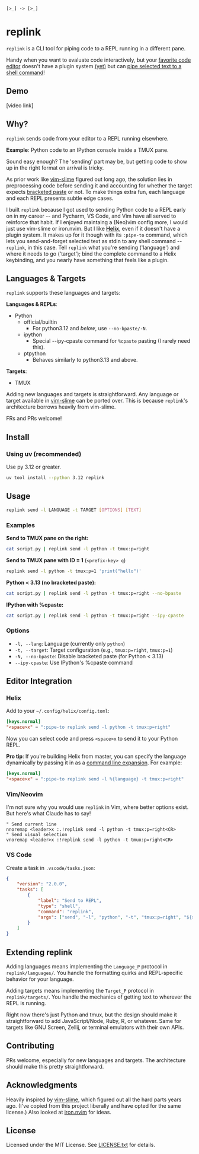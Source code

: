 ```text
[>_] -> [>_]
```

# replink

`replink` is a CLI tool for piping code to a REPL running in a different pane.

Handy when you want to evaluate code interactively, but your [favorite code editor](https://docs.helix-editor.com/master/) doesn't have a plugin system [(yet)](https://github.com/helix-editor/helix/pull/8675) but can [pipe selected text to a shell command](https://docs.helix-editor.com/commands.html#:~:text=the%20shell%20command.-,%3Apipe%2Dto,-Pipe%20each%20selection)!

## Demo

[video link]

## Why?

`replink` sends code from your editor to a REPL running elsewhere.

**Example**: Python code to an IPython console inside a TMUX pane.

Sound easy enough? The 'sending' part may be, but getting code to show up in the right format on arrival is tricky.

As prior work like [vim-slime](https://github.com/jpalardy/vim-slime) figured out long ago, the solution lies in preprocessing code before sending it and accounting for whether the target expects [bracketed paste](https://cirw.in/blog/bracketed-paste) or not. To make things extra fun, each language and each REPL presents subtle edge cases.

I built `replink` because I got used to sending Python code to a REPL early on in my career -- and Pycharm, VS Code, and Vim have all served to reinforce that habit. If I enjoyed maintaing a (Neo)vim config more, I would just use vim-slime or iron.nvim. But I like [**Helix**](https://docs.helix-editor.com/master/), even if it doesn't have a plugin system. It makes up for it though with its `:pipe-to` command, which lets you send-and-forget selected text as stdin to any shell command -- `replink`, in this case. Tell `replink` what you're sending ('language') and where it needs to go ('target'); bind the complete command to a Helix keybinding, and you nearly have something that feels like a plugin.

## Languages & Targets

`replink` supports these languages and targets:

**Languages & REPLs**:

- Python
    + official/builtin
        - For python3.12 and *below*, use `--no-bpaste/-N`.
    + ipython
        - Special --ipy-cpaste command for `%cpaste` pasting (I rarely need this).
    + ptpython
        - Behaves similarly to python3.13 and above.

**Targets**:

- TMUX

Adding new languages and targets is straightforward. Any language or target available in [vim-slime](https://github.com/jpalardy/vim-slime) can be ported over. This is because `replink`'s architecture borrows heavily from vim-slime.

FRs and PRs welcome!

## Install

### Using uv (recommended)

Use py 3.12 or greater.

```bash
uv tool install --python 3.12 replink
```

## Usage

```bash
replink send -l LANGUAGE -t TARGET [OPTIONS] [TEXT]
```

### Examples

**Send to TMUX pane on the right:**
```bash
cat script.py | replink send -l python -t tmux:p=right
```

**Send to TMUX pane with ID = 1** (`<prefix-key> q`)
```bash
replink send -l python -t tmux:p=1 'print("hello")'
```

**Python < 3.13 (no bracketed paste):**
```bash
cat script.py | replink send -l python -t tmux:p=right --no-bpaste
```

**IPython with %cpaste:**
```bash
cat script.py | replink send -l python -t tmux:p=right --ipy-cpaste
```

### Options

- `-l, --lang`: Language (currently only `python`)
- `-t, --target`: Target configuration (e.g., `tmux:p=right`, `tmux:p=1`)
- `-N, --no-bpaste`: Disable bracketed paste (for Python < 3.13)
- `--ipy-cpaste`: Use IPython's %cpaste command

## Editor Integration

### Helix

Add to your `~/.config/helix/config.toml`:

```toml
[keys.normal]
"<space>x" = ":pipe-to replink send -l python -t tmux:p=right"
```

Now you can select code and press `<space>x` to send it to your Python REPL.


**Pro tip**: If you're building Helix from master, you can specify the language dynamically by passing it in as a [command line expansion](https://docs.helix-editor.com/master/command-line.html#expansions). For example:

```toml
[keys.normal]
"<space>x" = ":pipe-to replink send -l %{language} -t tmux:p=right"
```

### Vim/Neovim

I'm not sure why you would use `replink` in Vim, where better options exist. But here's what Claude has to say!

```vim
" Send current line
nnoremap <leader>x :.!replink send -l python -t tmux:p=right<CR>
" Send visual selection
vnoremap <leader>x :!replink send -l python -t tmux:p=right<CR>
```

### VS Code

Create a task in `.vscode/tasks.json`:

```json
{
    "version": "2.0.0",
    "tasks": [
        {
            "label": "Send to REPL",
            "type": "shell",
            "command": "replink",
            "args": ["send", "-l", "python", "-t", "tmux:p=right", "${selectedText}"]
        }
    ]
}
```

## Extending replink

Adding languages means implementing the `Language_P` protocol in `replink/languages/`. You handle the formatting quirks and REPL-specific behavior for your language.

Adding targets means implementing the `Target_P` protocol in `replink/targets/`. You handle the mechanics of getting text to wherever the REPL is running.

Right now there's just Python and tmux, but the design should make it straightforward to add JavaScript/Node, Ruby, R, or whatever. Same for targets like GNU Screen, Zellij, or terminal emulators with their own APIs.

## Contributing

PRs welcome, especially for new languages and targets. The architecture should make this pretty straightforward.

## Acknowledgments

Heavily inspired by [vim-slime](https://github.com/jpalardy/vim-slime), which figured out all the hard parts years ago. (I've copied from this project liberally and have opted for the same license.) Also looked at [iron.nvim](https://github.com/Vigemus/iron.nvim) for ideas.


## License

Licensed under the MIT License. See [LICENSE.txt](LICENSE.txt) for details.

